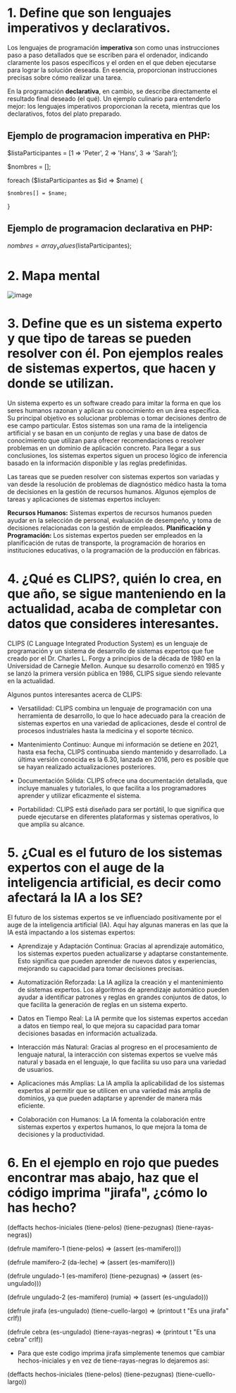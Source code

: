 # 1. Define que son lenguajes imperativos y declarativos.

Los lenguajes de programación **imperativa** son como unas instrucciones paso a paso detallados que se escriben para el ordenador, 
indicando claramente los pasos específicos y el orden en el que deben ejecutarse para lograr la solución deseada. 
En esencia, proporcionan instrucciones precisas sobre cómo realizar una tarea.

En la programación **declarativa**, en cambio, se describe directamente el resultado final deseado (el qué).
Un ejemplo culinario para entenderlo mejor: los lenguajes imperativos proporcionan la receta, mientras que los declarativos, fotos del plato preparado.

## Ejemplo de programacion imperativa en PHP:

$listaParticipantes = [1 => 'Peter', 2 => 'Hans', 3 => 'Sarah'];

$nombres = [];

foreach ($listaParticipantes as $id => $name) {

    $nombres[] = $name;
    
}

## Ejemplo de programacion declarativa en PHP: 

$nombres = array_values($listaParticipantes);

# 2. Mapa mental

![image](https://github.com/Danielforondapastor/sistemas-expertos/assets/95243114/886768c7-2853-48c7-beaa-2995f38bdbed)


# 3. Define que es un sistema experto y que tipo de tareas se pueden resolver con él. Pon ejemplos reales de sistemas expertos, que hacen y donde se utilizan.

Un sistema experto es un software creado para imitar la forma en que los seres humanos razonan y aplican su conocimiento en un área específica. Su principal objetivo es solucionar problemas o tomar decisiones dentro de ese campo particular. Estos sistemas son una rama de la inteligencia artificial y se basan en un conjunto de reglas y una base de datos de conocimiento que utilizan para ofrecer recomendaciones o resolver problemas en un dominio de aplicación concreto. Para llegar a sus conclusiones, los sistemas expertos siguen un proceso lógico de inferencia basado en la información disponible y las reglas predefinidas.

Las tareas que se pueden resolver con sistemas expertos son variadas y van desde la resolución de problemas de diagnóstico médico hasta la toma de decisiones en la gestión de recursos humanos. Algunos ejemplos de tareas y aplicaciones de sistemas expertos incluyen:

**Recursos Humanos:** Sistemas expertos de recursos humanos pueden ayudar en la selección de personal, evaluación de desempeño, y toma de decisiones relacionadas con la gestión de empleados.
**Planificación y Programación:** Los sistemas expertos pueden ser empleados en la planificación de rutas de transporte, la programación de horarios en instituciones educativas, o la programación de la producción en fábricas.

# 4. ¿Qué es CLIPS?, quién lo crea, en que año, se sigue manteniendo en la actualidad, acaba de completar con datos que consideres interesantes.

CLIPS (C Language Integrated Production System) es un lenguaje de programación y un sistema de desarrollo de sistemas expertos que fue creado por el Dr. Charles L. Forgy a principios de la década de 1980 en la Universidad de Carnegie Mellon. Aunque su desarrollo comenzó en 1985 y se lanzó la primera versión pública en 1986, CLIPS sigue siendo relevante en la actualidad.

Algunos puntos interesantes acerca de CLIPS:

- Versatilidad: CLIPS combina un lenguaje de programación con una herramienta de desarrollo, lo que lo hace adecuado para la creación de sistemas expertos en una variedad de aplicaciones, desde el control de procesos industriales hasta la medicina y el soporte técnico.

- Mantenimiento Continuo: Aunque mi información se detiene en 2021, hasta esa fecha, CLIPS continuaba siendo mantenido y desarrollado. La última versión conocida es la 6.30, lanzada en 2016, pero es posible que se hayan realizado actualizaciones posteriores.

- Documentación Sólida: CLIPS ofrece una documentación detallada, que incluye manuales y tutoriales, lo que facilita a los programadores aprender y utilizar eficazmente el sistema.

- Portabilidad: CLIPS está diseñado para ser portátil, lo que significa que puede ejecutarse en diferentes plataformas y sistemas operativos, lo que amplía su alcance.

# 5. ¿Cual es el futuro de los sistemas expertos con el auge de la inteligencia artificial, es decir como afectará la IA a los SE?

El futuro de los sistemas expertos se ve influenciado positivamente por el auge de la inteligencia artificial (IA). Aquí hay algunas maneras en las que la IA está impactando a los sistemas expertos:

- Aprendizaje y Adaptación Continua: Gracias al aprendizaje automático, los sistemas expertos pueden actualizarse y adaptarse constantemente. Esto significa que pueden aprender de nuevos datos y experiencias, mejorando su capacidad para tomar decisiones precisas.

- Automatización Reforzada: La IA agiliza la creación y el mantenimiento de sistemas expertos. Los algoritmos de aprendizaje automático pueden ayudar a identificar patrones y reglas en grandes conjuntos de datos, lo que facilita la generación de reglas en un sistema experto.

- Datos en Tiempo Real: La IA permite que los sistemas expertos accedan a datos en tiempo real, lo que mejora su capacidad para tomar decisiones basadas en información actualizada.

- Interacción más Natural: Gracias al progreso en el procesamiento de lenguaje natural, la interacción con sistemas expertos se vuelve más natural y basada en el lenguaje, lo que facilita su uso para una variedad de usuarios.

- Aplicaciones más Amplias: La IA amplía la aplicabilidad de los sistemas expertos al permitir que se utilicen en una variedad más amplia de dominios, ya que pueden adaptarse y aprender de manera más eficiente.

- Colaboración con Humanos: La IA fomenta la colaboración entre sistemas expertos y expertos humanos, lo que mejora la toma de decisiones y la productividad.

# 6. En el ejemplo en rojo que puedes encontrar mas abajo, haz que el código imprima "jirafa", ¿cómo lo has hecho?

(deffacts hechos-iniciales
(tiene-pelos)
(tiene-pezugnas)
(tiene-rayas-negras))

(defrule mamifero-1
(tiene-pelos)
=>
(assert (es-mamifero)))

(defrule mamifero-2
(da-leche)
=>
(assert (es-mamifero)))

(defrule ungulado-1
(es-mamifero)
(tiene-pezugnas)
=>
(assert (es-ungulado)))

(defrule ungulado-2
(es-mamifero)
(rumia)
=>
(assert (es-ungulado)))

(defrule jirafa
(es-ungulado)
(tiene-cuello-largo)
=>
(printout t "Es una jirafa" crlf))
 
(defrule cebra
(es-ungulado)
(tiene-rayas-negras)
=>
(printout t "Es una cebra" crlf))

- Para que este codigo imprima jirafa simplemente tenemos que cambiar hechos-iniciales y en vez de tiene-rayas-negras lo dejaremos asi:

(deffacts hechos-iniciales
(tiene-pelos)
(tiene-pezugnas)
(tiene-cuello-largo))
